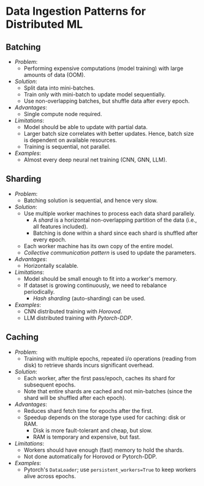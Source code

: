 # Data Ingestion Patterns for Distributed ML

## Batching
- *Problem*: 
  - Performing expensive computations (model training) with large amounts of data (OOM). 
- *Solution*:
  - Split data into mini-batches. 
  - Train only with mini-batch to update model sequentially. 
  - Use non-overlapping batches, but shuffle data after every epoch. 
- *Advantages*:
  - Single compute node required. 
- *Limitations*:
  - Model should be able to update with partial data. 
  - Larger batch size correlates with better updates. Hence, batch size is dependent on available resources. 
  - Training is sequential, not parallel. 
- *Examples*:
  - Almost every deep neural net training (CNN, GNN, LLM). 


## Sharding
- *Problem*:
  - Batching solution is sequential, and hence very slow. 
- *Solution*:
  - Use multiple worker machines to process each data shard parallely. 
    - A *shard* is a horizontal non-overlapping partition of the data (i.e., all features included). 
    - Batching is done within a shard since each shard is shuffled after every epoch. 
  - Each worker machine has its own copy of the entire model. 
  - *Collective communication pattern* is used to update the parameters. 
- *Advantages*:
  - Horizontally scalable. 
- *Limitations*:
  - Model should be small enough to fit into a worker's memory. 
  - If dataset is growing continuously, we need to rebalance periodically. 
    - *Hash sharding* (auto-sharding) can be used. 
- *Examples*:
  - CNN distributed training with *Horovod*. 
  - LLM distributed training with *Pytorch-DDP*. 


## Caching
- *Problem*:
  - Training with multiple epochs, repeated i/o operations (reading from disk) to retrieve shards incurs significant overhead. 
- *Solution*:
  - Each worker, after the first pass/epoch, caches its shard for subsequent epochs. 
  - Note that entire shards are cached and not min-batches (since the shard will be shuffled after each epoch). 
- *Advantages*:
  - Reduces shard fetch time for epochs after the first. 
  - Speedup depends on the storage type used for caching: disk or RAM. 
    - Disk is more fault-tolerant and cheap, but slow. 
    - RAM is temporary and expensive, but fast. 
- *Limitations*:
  - Workers should have enough (fast) memory to hold the shards. 
  - Not done automatically for Horovod or Pytorch-DDP. 
- *Examples*:
  - Pytorch's `DataLoader`; use `persistent_workers=True` to keep workers alive across epochs. 